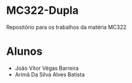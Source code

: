 # MC322-Dupla
Repositório para os trabalhos da matéria MC322
# Alunos
* João Vitor Végas Barreira
* Arimã Da Silva Alves Batista
